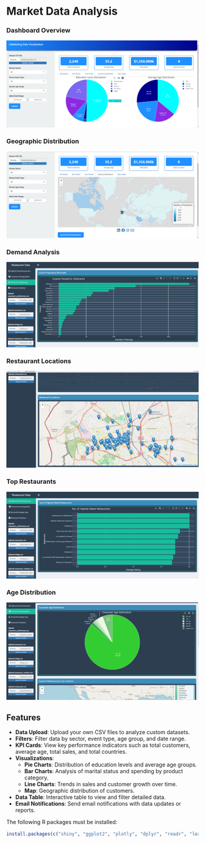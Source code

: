 # Market Data Analysis

### Dashboard Overview
![Dashboard Overview](dashboard_shiny.png)

### Geographic Distribution
![Geographic Distribution](map_shiny.png)

### Demand Analysis
![Demand Analysis](demand.png)

### Restaurant Locations
![Restaurant Locations](restaurants_locations.png)

### Top Restaurants
![Top Restaurants](top_restaurants.png)


### Age Distribution
![Age Distribution](age.png)

## Features

- **Data Upload**: Upload your own CSV files to analyze custom datasets.
- **Filters**: Filter data by sector, event type, age group, and date range.
- **KPI Cards**: View key performance indicators such as total customers, average age, total sales, and total countries.
- **Visualizations**: 
  - **Pie Charts**: Distribution of education levels and average age groups.
  - **Bar Charts**: Analysis of marital status and spending by product category.
  - **Line Charts**: Trends in sales and customer growth over time.
  - **Map**: Geographic distribution of customers.
- **Data Table**: Interactive table to view and filter detailed data.
- **Email Notifications**: Send email notifications with data updates or reports.

The following R packages must be installed:

```r
install.packages(c("shiny", "ggplot2", "plotly", "dplyr", "readr", "leaflet", "sf", "rnaturalearth", "rnaturalearthdata", "lubridate", "tidyr", "shiny.fluent", "imola", "DT", "fontawesome", "blastula"))
